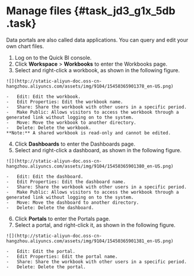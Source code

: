 # Manage files {#task_jd3_g1x_5db .task}

Data portals are also called data applications. You can query and edit your own chart files.

1.   Log on to the Quick BI console. 
2.  Click **Workspace** \> **Workbooks** to enter the Workbooks page. 
3.   Select and right-click a workbook, as shown in the following figure. 

    ![](http://static-aliyun-doc.oss-cn-hangzhou.aliyuncs.com/assets/img/9104/15450365901378_en-US.png)

    -   Edit: Edit the workbook.
    -   Edit Properties: Edit the workbook name.
    -   Share: Share the workbook with other users in a specific period.
    -   Make Public: Allows visitors to access the workbook through a generated link without logging on to the system.
    -   Move: Move the workbook to another directory.
    -   Delete: Delete the workbook.
    **Note:** A shared workbook is read-only and cannot be edited.

4.   Click **Dashboards** to enter the Dashboards page. 
5.   Select and right-click a dashboard, as shown in the following figure. 

    ![](http://static-aliyun-doc.oss-cn-hangzhou.aliyuncs.com/assets/img/9104/15450365901380_en-US.png)

    -   Edit: Edit the dashboard.
    -   Edit Properties: Edit the dashboard name.
    -   Share: Share the workbook with other users in a specific period.
    -   Make Public: Allows visitors to access the workbook through a generated link without logging on to the system.
    -   Move: Move the dashboard to another directory.
    -   Delete: Delete the dashboard.
6.   Click **Portals** to enter the Portals page. 
7.   Select a portal, and right-click it, as shown in the following figure. 

    ![](http://static-aliyun-doc.oss-cn-hangzhou.aliyuncs.com/assets/img/9104/15450365901381_en-US.png)

    -   Edit: Edit the portal.
    -   Edit Properties: Edit the portal name.
    -   Share: Share the workbook with other users in a specific period.
    -   Delete: Delete the portal.


